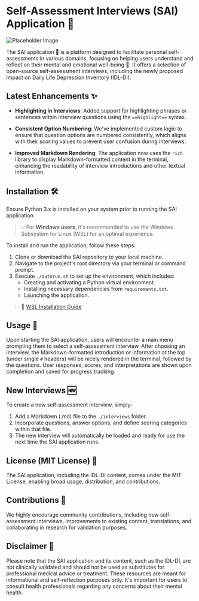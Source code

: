# Self-Assessment Interviews (SAI) Application 📝

![Placeholder Image](./img/placeholder_image.png)

The SAI application 🚀 is a platform designed to facilitate personal self-assessments in various domains, focusing on helping users understand and reflect on their mental and emotional well-being 🧠. It offers a selection of open-source self-assessment interviews, including the newly proposed Impact on Daily Life Depression Inventory (IDL-DI).

## Latest Enhancements ✨

- **Highlighting in Interviews**: Added support for highlighting phrases or sentences within interview questions using the `==highlight==` syntax.
  
- **Consistent Option Numbering**: We've implemented custom logic to ensure that question options are numbered consistently, which aligns with their scoring values to prevent user confusion during interviews.

- **Improved Markdown Rendering**: The application now uses the `rich` library to display Markdown-formatted content in the terminal, enhancing the readability of interview introductions and other textual information.

## Installation 🛠️

Ensure Python 3.x is installed on your system prior to running the SAI application.

> 💡 For **Windows users**, it's recommended to use the Windows Subsystem for Linux (WSL) for an optimal experience.

To install and run the application, follow these steps:

1. Clone or download the SAI repository to your local machine.
2. Navigate to the project's root directory via your terminal or command prompt.
3. Execute `./autorun.sh` to set up the environment, which includes:
   - Creating and activating a Python virtual environment.
   - Installing necessary dependencies from `requirements.txt`.
   - Launching the application.

> 🔗 [WSL Installation Guide](https://docs.microsoft.com/en-us/windows/wsl/install)

## Usage 📖

Upon starting the SAI application, users will encounter a main menu prompting them to select a self-assessment interview. After choosing an interview, the Markdown-formatted introduction or information at the top (under single `#` headers) will be nicely rendered in the terminal, followed by the questions. User responses, scores, and interpretations are shown upon completion and saved for progress tracking.

## New Interviews 🆕

To create a new self-assessment interview, simply:

1. Add a Markdown (.md) file to the `./interviews` folder.
2. Incorporate questions, answer options, and define scoring categories within that file.
3. The new interview will automatically be loaded and ready for use the next time the SAI application runs.

## License (MIT License) 📄

The SAI application, including the IDL-DI content, comes under the MIT License, enabling broad usage, distribution, and contributions.

## Contributions 🤝

We highly encourage community contributions, including new self-assessment interviews, improvements to existing content, translations, and collaborating in research for validation purposes.

## Disclaimer 🚫

Please note that the SAI application and its content, such as the IDL-DI, are not clinically validated and should not be used as substitutes for professional medical advice or treatment. These resources are meant for informational and self-reflection purposes only. It's important for users to consult health professionals regarding any concerns about their mental health.

